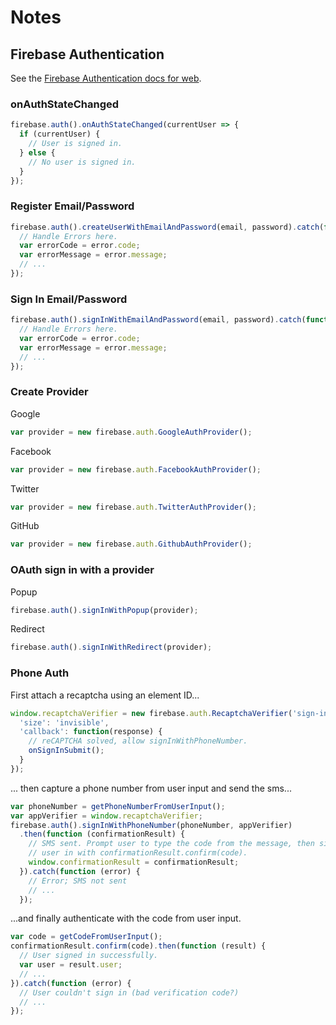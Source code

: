 # Notes

## Firebase Authentication

See the [Firebase Authentication docs for web](https://firebase.google.com/docs/auth/web/manage-users).

### onAuthStateChanged

```javascript
firebase.auth().onAuthStateChanged(currentUser => {
  if (currentUser) {
    // User is signed in.
  } else {
    // No user is signed in.
  }
});
```

### Register Email/Password

```javascript
firebase.auth().createUserWithEmailAndPassword(email, password).catch(function(error) {
  // Handle Errors here.
  var errorCode = error.code;
  var errorMessage = error.message;
  // ...
});
```

### Sign In Email/Password

```javascript
firebase.auth().signInWithEmailAndPassword(email, password).catch(function(error) {
  // Handle Errors here.
  var errorCode = error.code;
  var errorMessage = error.message;
  // ...
});
```

### Create Provider

Google

```javascript
var provider = new firebase.auth.GoogleAuthProvider();
```

Facebook

```javascript
var provider = new firebase.auth.FacebookAuthProvider();
```

Twitter

```javascript
var provider = new firebase.auth.TwitterAuthProvider();
```

GitHub

```javascript
var provider = new firebase.auth.GithubAuthProvider();
```

### OAuth sign in with a provider

Popup

```javascript
firebase.auth().signInWithPopup(provider);
```

Redirect

```javascript
firebase.auth().signInWithRedirect(provider);
```

### Phone Auth

First attach a recaptcha using an element ID...

```javascript
window.recaptchaVerifier = new firebase.auth.RecaptchaVerifier('sign-in-button', {
  'size': 'invisible',
  'callback': function(response) {
    // reCAPTCHA solved, allow signInWithPhoneNumber.
    onSignInSubmit();
  }
});
```

... then capture a phone number from user input and send the sms...

```javascript
var phoneNumber = getPhoneNumberFromUserInput();
var appVerifier = window.recaptchaVerifier;
firebase.auth().signInWithPhoneNumber(phoneNumber, appVerifier)
  .then(function (confirmationResult) {
    // SMS sent. Prompt user to type the code from the message, then sign the
    // user in with confirmationResult.confirm(code).
    window.confirmationResult = confirmationResult;
  }).catch(function (error) {
    // Error; SMS not sent
    // ...
  });
```

...and finally authenticate with the code from user input.

```javascript
var code = getCodeFromUserInput();
confirmationResult.confirm(code).then(function (result) {
  // User signed in successfully.
  var user = result.user;
  // ...
}).catch(function (error) {
  // User couldn't sign in (bad verification code?)
  // ...
});
```


